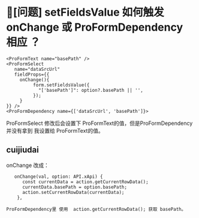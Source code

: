 # 🧐[问题] setFieldsValue 如何触发 onChange 或 ProFormDependency 相应 ？

```
<ProFormText name="basePath" />
<ProFormSelect
   name="dataSrcUrl"
   fieldProps={{
     onChange(){
          form.setFieldsValue({
            "['basePath']": option?.basePath || '',
          });
     }
}} />
<ProFormDependency name={['dataSrcUrl', 'basePath']}>

```

ProFormSelect 修改后会设置下 ProFormText的值，但是ProFormDependency 并没有拿到 我设置给 ProFormText的值。

## cuijiudai

onChange 改成：

```
   onChange(val, option: API.xApi) {
      const currentData = action.getCurrentRowData();
      currentData.basePath = option.basePath;
      action.setCurrentRowData(currentData);
    },
```

    ProFormDependency里 使用  action.getCurrentRowData(); 获取 basePath。

